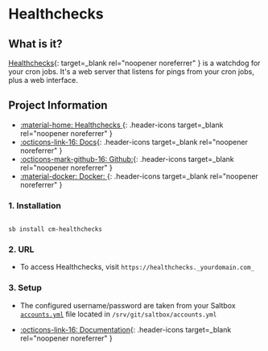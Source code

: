 # Healthchecks

## What is it?

[Healthchecks](https://healthchecks.io/){: target=_blank rel="noopener noreferrer" } is a watchdog for your cron jobs. It's a web server that listens for pings from your cron jobs, plus a web interface.

## Project Information

- [:material-home: Healthchecks ](https://healthchecks.io/){: .header-icons target=_blank rel="noopener noreferrer" }
- [:octicons-link-16: Docs](https://healthchecks.io/docs/){: .header-icons target=_blank rel="noopener noreferrer" }
- [:octicons-mark-github-16: Github:](https://github.com/healthchecks/healthchecks){: .header-icons target=_blank rel="noopener noreferrer" }
- [:material-docker: Docker: ](https://hub.docker.com/r/linuxserver/healthchecks){: .header-icons target=_blank rel="noopener noreferrer" }

### 1. Installation

``` shell

sb install cm-healthchecks

```

### 2. URL

- To access Healthchecks, visit `https://healthchecks._yourdomain.com_`

### 3. Setup

- The configured username/password are taken from your Saltbox [`accounts.yml`](../../../saltbox/install/install/#configuration) file located in `/srv/git/saltbox/accounts.yml`

- [:octicons-link-16: Documentation](https://healthchecks.io/docs/){: .header-icons target=_blank rel="noopener noreferrer" }
